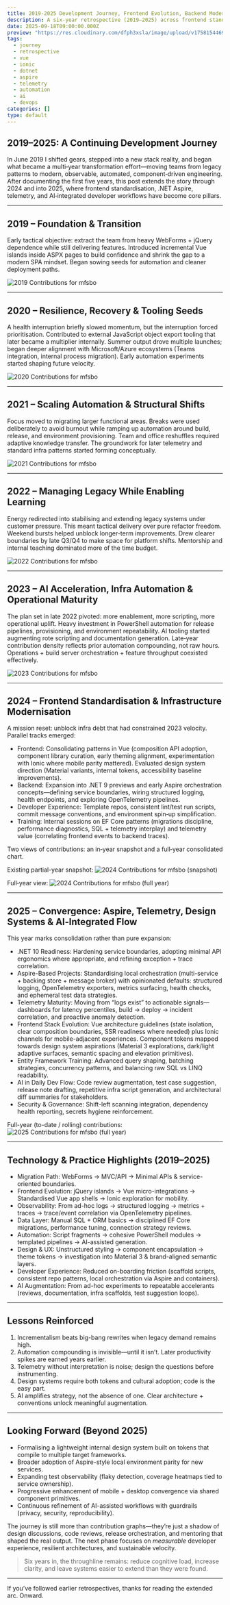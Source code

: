 ```yaml
---
title: 2019-2025 Development Journey, Frontend Evolution, Backend Modernization & Automation
description: A six-year retrospective (2019–2025) across frontend standardisation, .NET modernization, telemetry, automation, AI-assisted workflows and team enablement.
date: 2025-09-18T09:00:00.000Z
preview: "https://res.cloudinary.com/dfph3xsla/image/upload/v1758154469/github/mfsbo/2025_zfcxph.png"
tags:
  - journey
  - retrospective
  - vue
  - ionic
  - dotnet
  - aspire
  - telemetry
  - automation
  - ai
  - devops
categories: []
type: default
---
```

## 2019–2025: A Continuing Development Journey

In June 2019 I shifted gears, stepped into a new stack reality, and began what became a multi‑year transformation effort—moving teams from legacy patterns to modern, observable, automated, component‑driven engineering. After documenting the first five years, this post extends the story through 2024 and into 2025, where frontend standardisation, .NET Aspire, telemetry, and AI‑integrated developer workflows have become core pillars.

---

## 2019 – Foundation & Transition

Early tactical objective: extract the team from heavy WebForms + jQuery dependence while still delivering features. Introduced incremental Vue islands inside ASPX pages to build confidence and shrink the gap to a modern SPA mindset. Began sowing seeds for automation and cleaner deployment paths.

![2019 Contributions for mfsbo](https://res.cloudinary.com/dfph3xsla/image/upload/f_auto,q_auto,dpr_auto,w_688/v1718059398/github/mfsbo/fogmykndenu9krtbg7oo.png)

---

## 2020 – Resilience, Recovery & Tooling Seeds

A health interruption briefly slowed momentum, but the interruption forced prioritisation. Contributed to external JavaScript object export tooling that later became a multiplier internally. Summer output drove multiple launches; began deeper alignment with Microsoft/Azure ecosystems (Teams integration, internal process migration). Early automation experiments started shaping future velocity.

![2020 Contributions for mfsbo](https://res.cloudinary.com/dfph3xsla/image/upload/f_auto,q_auto,dpr_auto,w_688/v1718059398/github/mfsbo/ykzxnj2ymwlmdmzyvneu.png)

---

## 2021 – Scaling Automation & Structural Shifts

Focus moved to migrating larger functional areas. Breaks were used deliberately to avoid burnout while ramping up automation around build, release, and environment provisioning. Team and office reshuffles required adaptive knowledge transfer. The groundwork for later telemetry and standard infra patterns started forming conceptually.

![2021 Contributions for mfsbo](https://res.cloudinary.com/dfph3xsla/image/upload/f_auto,q_auto,dpr_auto,w_688/v1718059398/github/mfsbo/eko6okdlf51cunozgkph.png)

---

## 2022 – Managing Legacy While Enabling Learning

Energy redirected into stabilising and extending legacy systems under customer pressure. This meant tactical delivery over pure refactor freedom. Weekend bursts helped unblock longer-term improvements. Drew clearer boundaries by late Q3/Q4 to make space for platform shifts. Mentorship and internal teaching dominated more of the time budget.

![2022 Contributions for mfsbo](https://res.cloudinary.com/dfph3xsla/image/upload/f_auto,q_auto,dpr_auto,w_688/v1718059398/github/mfsbo/euzzzdtiquassbcs9xus.png)

---

## 2023 – AI Acceleration, Infra Automation & Operational Maturity

The plan set in late 2022 pivoted: more enablement, more scripting, more operational uplift. Heavy investment in PowerShell automation for release pipelines, provisioning, and environment repeatability. AI tooling started augmenting rote scripting and documentation generation. Late‑year contribution density reflects prior automation compounding, not raw hours. Operations + build server orchestration + feature throughput coexisted effectively.

![2023 Contributions for mfsbo](https://res.cloudinary.com/dfph3xsla/image/upload/f_auto,q_auto,dpr_auto,w_688/v1718059398/github/mfsbo/qj5jkeik78lz0p9kfccc.png)

---

## 2024 – Frontend Standardisation & Infrastructure Modernisation

A mission reset: unblock infra debt that had constrained 2023 velocity. Parallel tracks emerged:

- Frontend: Consolidating patterns in Vue (composition API adoption, component library curation, early theming alignment, experimentation with Ionic where mobile parity mattered). Evaluated design system direction (Material variants, internal tokens, accessibility baseline improvements).
- Backend: Expansion into .NET 9 previews and early Aspire orchestration concepts—defining service boundaries, wiring structured logging, health endpoints, and exploring OpenTelemetry pipelines.
- Developer Experience: Template repos, consistent lint/test run scripts, commit message conventions, and environment spin‑up simplification.
- Training: Internal sessions on EF Core patterns (migrations discipline, performance diagnostics, SQL + telemetry interplay) and telemetry value (correlating frontend events to backend traces).

Two views of contributions: an in‑year snapshot and a full‑year consolidated chart.

Existing partial-year snapshot:
![2024 Contributions for mfsbo (snapshot)](https://res.cloudinary.com/dfph3xsla/image/upload/f_auto,q_auto,dpr_auto,w_688/v1718059398/github/mfsbo/yeslqjdzigsmuhqxuehb.png)

Full‑year view:
![2024 Contributions for mfsbo (full year)](https://res.cloudinary.com/dfph3xsla/image/upload/f_auto,q_auto,dpr_auto,w_688/v1758154297/github/mfsbo/2024_oi44y4.png)

---

## 2025 – Convergence: Aspire, Telemetry, Design Systems & AI‑Integrated Flow

This year marks consolidation rather than pure expansion:

- .NET 10 Readiness: Hardening service boundaries, adopting minimal API ergonomics where appropriate, and refining exception + trace correlation.
- Aspire-Based Projects: Standardising local orchestration (multi-service + backing store + message broker) with opinionated defaults: structured logging, OpenTelemetry exporters, metrics surfacing, health checks, and ephemeral test data strategies.
- Telemetry Maturity: Moving from “logs exist” to actionable signals—dashboards for latency percentiles, build → deploy → incident correlation, and proactive anomaly detection.
- Frontend Stack Evolution: Vue architecture guidelines (state isolation, clear composition boundaries, SSR readiness where needed) plus Ionic channels for mobile-adjacent experiences. Component tokens mapped towards design system aspirations (Material 3 explorations, dark/light adaptive surfaces, semantic spacing and elevation primitives).
- Entity Framework Training: Advanced query shaping, batching strategies, concurrency patterns, and balancing raw SQL vs LINQ readability.
- AI in Daily Dev Flow: Code review augmentation, test case suggestion, release note drafting, repetitive infra script generation, and architectural diff summaries for stakeholders.
- Security & Governance: Shift-left scanning integration, dependency health reporting, secrets hygiene reinforcement.

Full-year (to-date / rolling) contributions:
![2025 Contributions for mfsbo (full year)](https://res.cloudinary.com/dfph3xsla/image/upload/f_auto,q_auto,dpr_auto,w_688/v1758154469/github/mfsbo/2025_zfcxph.png)

---

## Technology & Practice Highlights (2019–2025)

- Migration Path: WebForms → MVC/API → Minimal APIs & service-oriented boundaries.
- Frontend Evolution: jQuery islands → Vue micro-integrations → Standardised Vue app shells → Ionic exploration for mobility.
- Observability: From ad-hoc logs → structured logging → metrics + traces → trace/event correlation via OpenTelemetry pipelines.
- Data Layer: Manual SQL + ORM basics → disciplined EF Core migrations, performance tuning, connection strategy reviews.
- Automation: Script fragments → cohesive PowerShell modules → templated pipelines → AI-assisted generation.
- Design & UX: Unstructured styling → component encapsulation → theme tokens → investigation into Material 3 & brand-aligned semantic layers.
- Developer Experience: Reduced on-boarding friction (scaffold scripts, consistent repo patterns, local orchestration via Aspire and containers).
- AI Augmentation: From ad-hoc experiments to repeatable accelerants (reviews, documentation, infra scaffolds, test suggestion loops).

---

## Lessons Reinforced

1. Incrementalism beats big-bang rewrites when legacy demand remains high.
2. Automation compounding is invisible—until it isn’t. Later productivity spikes are earned years earlier.
3. Telemetry without interpretation is noise; design the questions before instrumenting.
4. Design systems require both tokens and cultural adoption; code is the easy part.
5. AI amplifies strategy, not the absence of one. Clear architecture + conventions unlock meaningful augmentation.

---

## Looking Forward (Beyond 2025)

- Formalising a lightweight internal design system built on tokens that compile to multiple target frameworks.
- Broader adoption of Aspire-style local environment parity for new services.
- Expanding test observability (flaky detection, coverage heatmaps tied to service ownership).
- Progressive enhancement of mobile + desktop convergence via shared component primitives.
- Continuous refinement of AI-assisted workflows with guardrails (privacy, security, reproducibility).

The journey is still more than contribution graphs—they’re just a shadow of design discussions, code reviews, release orchestration, and mentoring that shaped the real output. The next phase focuses on *measurable* developer experience, resilient architectures, and sustainable velocity.

> Six years in, the throughline remains: reduce cognitive load, increase clarity, and leave systems easier to extend than they were found.

---

If you’ve followed earlier retrospectives, thanks for reading the extended arc. Onward.
